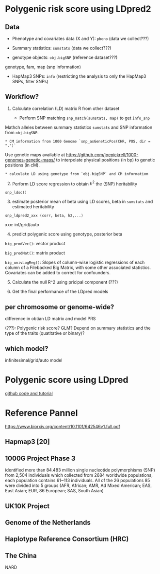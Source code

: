 # Polygenic risk score using LDpred2

## Data

* Phenotype and covariates data (X and Y): `pheno` (data we collect???)

* Summary statistics: `sumstats` (data we collect???)

* genotype objects: `obj.bigSNP` (reference dataset???)

genotype, fam, map (snp information)

* HapMap3 SNPs: `info` (restricting the analysis to only the HapMap3 SNPs, filter SNPs)

## Workflow?

1. Calculate correlation (LD) matrix R from other dataset

    * Perform SNP matching `snp_match(sumstats, map)` to get `info_snp`

Mathch alleles between summary statistics `sumstats` and SNP information from `obj.bigSNP`.

    * CM information from 1000 Genome `snp_asGeneticPos(CHR, POS, dir = ".")`

Use genetic maps available at https://github.com/joepickrell/1000-genomes-genetic-maps/ to interpolate physical positions (in bp) to genetic positions (in cM).

    * calculate LD using genotype from `obj.bigSNP` and CM information

2. Perform LD score regression to obtain $h^2$ the (SNP) heritability

`snp_ldsc()`

3. estimate posterior mean of beta using LD scores, beta in `sumstats` and estimated heritability

`snp_ldpred2_xxx (corr, beta, h2,...)`

xxx: inf/grid/auto

4. predict polygenic score using genotype, posterior beta

`big_prodVec()`: vector product

`big_prodMat()`: matrix product

`big_univLogReg()`: Slopes of column-wise logistic regressions of each column of a Filebacked Big Matrix, with some other associated statistics. Covariates can be added to correct for confounders.

5. Calculate the null R^2 using pricipal component (???)

6. Get the final performance of the LDpred models

## per chromosome or genome-wide?

difference in obtian LD matrix and model PRS 

(???): Polygenic risk score? GLM? Depend on summary statistics and the type of the traits (quatitative or binary)?


## which model?

infinitesimal/grid/auto model


# Polygenic score using LDpred

[github code and tutorial](https://github.com/bvilhjal/ldpred)

# Reference Pannel

https://www.biorxiv.org/content/10.1101/642546v1.full.pdf

## Hapmap3 [20]

## 1000G Project Phase 3

identified more than 84.483 million single nucleotide polymorphisms (SNP) from 2,504 individuals which collected from 2684 worldwide populations, each population contains 61~113 individuals.  All of the 26 populations
85 were divided into 5 groups (AFR, African; AMR, Ad Mixed American; EAS, East Asian; EUR,
86 European; SAS, South Asian)

## UK10K Project

## Genome of the Netherlands

## Haplotype Reference Consortium (HRC)

## The China

NARD

